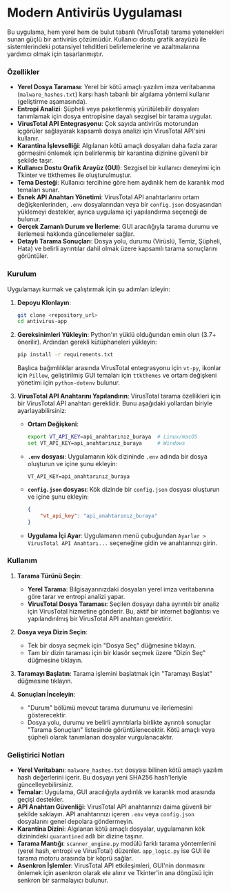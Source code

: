# Modern Antivirüs Uygulaması

Bu uygulama, hem yerel hem de bulut tabanlı (VirusTotal) tarama yetenekleri sunan güçlü bir antivirüs çözümüdür. Kullanıcı dostu grafik arayüzü ile sistemlerindeki potansiyel tehditleri belirlemelerine ve azaltmalarına yardımcı olmak için tasarlanmıştır.

### Özellikler

* **Yerel Dosya Taraması**: Yerel bir kötü amaçlı yazılım imza veritabanına (`malware_hashes.txt`) karşı hash tabanlı bir algılama yöntemi kullanır (geliştirme aşamasında).
* **Entropi Analizi**: Şüpheli veya paketlenmiş yürütülebilir dosyaları tanımlamak için dosya entropisine dayalı sezgisel bir tarama uygular.
* **VirusTotal API Entegrasyonu**: Çok sayıda antivirüs motorundan içgörüler sağlayarak kapsamlı dosya analizi için VirusTotal API'sini kullanır.
* **Karantina İşlevselliği**: Algılanan kötü amaçlı dosyaları daha fazla zarar görmesini önlemek için belirlenmiş bir karantina dizinine güvenli bir şekilde taşır.
* **Kullanıcı Dostu Grafik Arayüz (GUI)**: Sezgisel bir kullanıcı deneyimi için Tkinter ve ttkthemes ile oluşturulmuştur.
* **Tema Desteği**: Kullanıcı tercihine göre hem aydınlık hem de karanlık mod temaları sunar.
* **Esnek API Anahtarı Yönetimi**: VirusTotal API anahtarlarını ortam değişkenlerinden, `.env` dosyalarından veya bir `config.json` dosyasından yüklemeyi destekler, ayrıca uygulama içi yapılandırma seçeneği de bulunur.
* **Gerçek Zamanlı Durum ve İlerleme**: GUI aracılığıyla tarama durumu ve ilerlemesi hakkında güncellemeler sağlar.
* **Detaylı Tarama Sonuçları**: Dosya yolu, durumu (Virüslü, Temiz, Şüpheli, Hata) ve belirli ayrıntılar dahil olmak üzere kapsamlı tarama sonuçlarını görüntüler.

### Kurulum

Uygulamayı kurmak ve çalıştırmak için şu adımları izleyin:

1.  **Depoyu Klonlayın**:
    ```bash
    git clone <repository_url>
    cd antivirus-app
    ```

2.  **Gereksinimleri Yükleyin**:
    Python'ın yüklü olduğundan emin olun (3.7+ önerilir). Ardından gerekli kütüphaneleri yükleyin:
    ```bash
    pip install -r requirements.txt
    ```
    Başlıca bağımlılıklar arasında VirusTotal entegrasyonu için `vt-py`, ikonlar için `Pillow`, geliştirilmiş GUI temaları için `ttkthemes` ve ortam değişkeni yönetimi için `python-dotenv` bulunur.

3.  **VirusTotal API Anahtarını Yapılandırın**:
    VirusTotal tarama özellikleri için bir VirusTotal API anahtarı gereklidir. Bunu aşağıdaki yollardan biriyle ayarlayabilirsiniz:
    * **Ortam Değişkeni**:
        ```bash
        export VT_API_KEY=api_anahtarınız_buraya  # Linux/macOS
        set VT_API_KEY=api_anahtarınız_buraya     # Windows
        ```
    * **`.env` dosyası**: Uygulamanın kök dizininde `.env` adında bir dosya oluşturun ve içine şunu ekleyin:
        ```
        VT_API_KEY=api_anahtarınız_buraya
        ```
    * **`config.json` dosyası**: Kök dizinde bir `config.json` dosyası oluşturun ve içine şunu ekleyin:
        ```json
        {
            "vt_api_key": "api_anahtarınız_buraya"
        }
        ```
    * **Uygulama İçi Ayar**: Uygulamanın menü çubuğundan `Ayarlar > VirusTotal API Anahtarı...` seçeneğine gidin ve anahtarınızı girin.

### Kullanım

1.  **Tarama Türünü Seçin**:
    * **Yerel Tarama**: Bilgisayarınızdaki dosyaları yerel imza veritabanına göre tarar ve entropi analizi yapar.
    * **VirusTotal Dosya Taraması**: Seçilen dosyayı daha ayrıntılı bir analiz için VirusTotal hizmetine gönderir. Bu, aktif bir internet bağlantısı ve yapılandırılmış bir VirusTotal API anahtarı gerektirir.

2.  **Dosya veya Dizin Seçin**:
    * Tek bir dosya seçmek için "Dosya Seç" düğmesine tıklayın.
    * Tam bir dizin taraması için bir klasör seçmek üzere "Dizin Seç" düğmesine tıklayın.

3.  **Taramayı Başlatın**:
    Tarama işlemini başlatmak için "Taramayı Başlat" düğmesine tıklayın.

4.  **Sonuçları İnceleyin**:
    * "Durum" bölümü mevcut tarama durumunu ve ilerlemesini gösterecektir.
    * Dosya yolu, durumu ve belirli ayrıntılarla birlikte ayrıntılı sonuçlar "Tarama Sonuçları" listesinde görüntülenecektir. Kötü amaçlı veya şüpheli olarak tanımlanan dosyalar vurgulanacaktır.

### Geliştirici Notları

* **Yerel Veritabanı**: `malware_hashes.txt` dosyası bilinen kötü amaçlı yazılım hash değerlerini içerir. Bu dosyayı yeni SHA256 hash'leriyle güncelleyebilirsiniz.
* **Temalar**: Uygulama, GUI aracılığıyla aydınlık ve karanlık mod arasında geçişi destekler.
* **API Anahtarı Güvenliği**: VirusTotal API anahtarınızı daima güvenli bir şekilde saklayın. API anahtarınızı içeren `.env` veya `config.json` dosyalarını genel depolara göndermeyin.
* **Karantina Dizini**: Algılanan kötü amaçlı dosyalar, uygulamanın kök dizinindeki `quarantined` adlı bir dizine taşınır.
* **Tarama Mantığı**: `scanner_engine.py` modülü farklı tarama yöntemlerini (yerel hash, entropi ve VirusTotal) düzenler. `app_logic.py` ise GUI ile tarama motoru arasında bir köprü sağlar.
* **Asenkron İşlemler**: VirusTotal API etkileşimleri, GUI'nin donmasını önlemek için asenkron olarak ele alınır ve Tkinter'in ana döngüsü için senkron bir sarmalayıcı bulunur.
